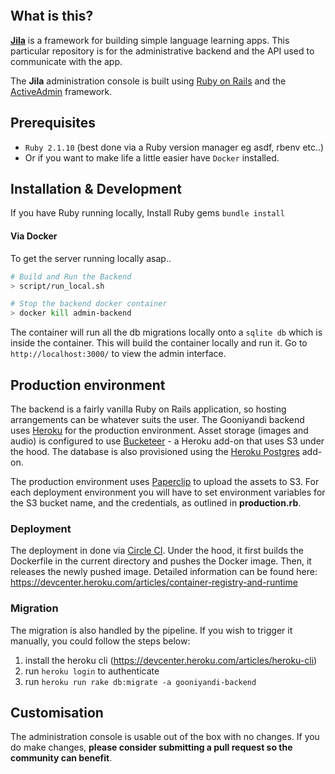 [![<yiyili-community>](https://circleci.com/gh/yiyili-community/gooniyandi-backend.svg?style=svg)](https://app.circleci.com/pipelines/github/yiyili-community/gooniyandi-backend?branch=master)
## What is this?

[**Jila**](http://jilaframework.github.io) is a framework for building simple language learning apps. This particular repository is for the administrative backend and the API used to communicate with the app.

The **Jila** administration console is built using [Ruby on Rails](http://rubyonrails.org/) and the [ActiveAdmin](http://activeadmin.info/) framework.

## Prerequisites

- `Ruby 2.1.10` (best done via a Ruby version manager eg asdf, rbenv etc..)
- Or if you want to make life a little easier have `Docker` installed.

## Installation & Development

If you have Ruby running locally, Install Ruby gems
`bundle install`

#### Via Docker
To get the server running locally asap..

```bash
# Build and Run the Backend
> script/run_local.sh

# Stop the backend docker container
> docker kill admin-backend
```

The container will run all the db migrations locally onto a `sqlite db` which is inside the container.
This will build the container locally and run it. Go to `http://localhost:3000/` to view the admin interface.

## Production environment
The backend is a fairly vanilla Ruby on Rails application, so hosting arrangements can be whatever suits the user. The Gooniyandi backend uses [Heroku](http://www.heroku.com) for the production environment. Asset storage (images and audio) is configured to use [Bucketeer](https://elements.heroku.com/addons/bucketeer) - a Heroku add-on that uses S3 under the hood. The database is also provisioned using the [Heroku Postgres](https://elements.heroku.com/addons/heroku-postgresql) add-on.

The production environment uses [Paperclip](https://github.com/thoughtbot/paperclip) to upload the assets to S3. For each deployment environment you will have to set environment variables for the S3 bucket name, and the credentials, as outlined in **production.rb**.

### Deployment
The deployment in done via [Circle CI](https://app.circleci.com/pipelines/github/yiyili-community/gooniyandi-backend). Under the hood, it first builds the Dockerfile in the current directory and pushes the Docker image. Then, it releases the newly pushed image. Detailed information can be found here: https://devcenter.heroku.com/articles/container-registry-and-runtime

### Migration
The migration is also handled by the pipeline. If you wish to trigger it manually, you could follow the steps below:
1. install the heroku cli (https://devcenter.heroku.com/articles/heroku-cli)
2. run `heroku login` to authenticate
3. run `heroku run rake db:migrate -a gooniyandi-backend`

## Customisation
The administration console is usable out of the box with no changes. If you do make changes, **please consider submitting a pull request so the community can benefit**.